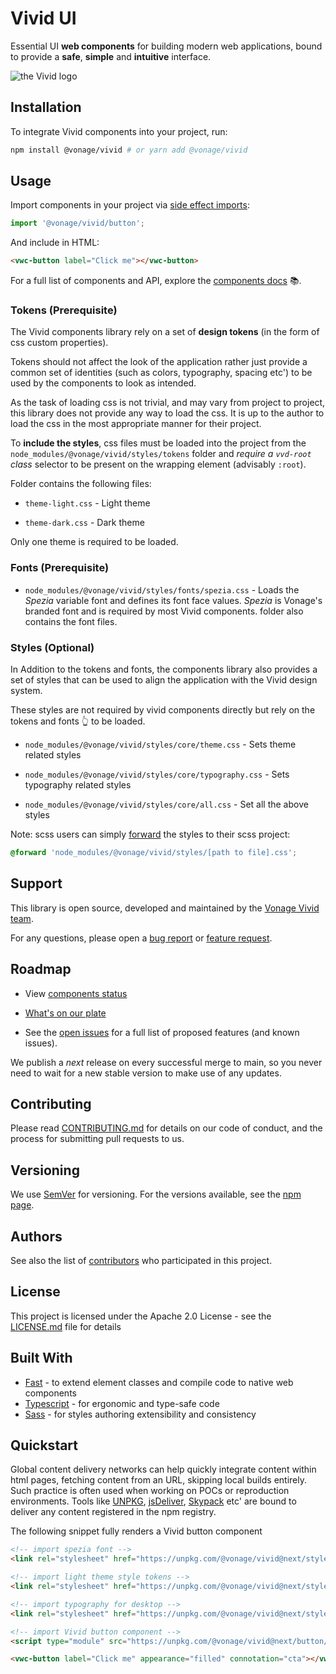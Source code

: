 
# Vivid UI

Essential UI **web components** for building modern web applications, bound to provide a **safe**, **simple** and **intuitive** interface.

<!-- ! TODO add visual - GIF or image reflecting an easy integration of vivid in code and page result -->
![the Vivid logo](/assets/images/vivid-cover-wide.avif)

## Installation

To integrate Vivid components into your project, run:

```bash
npm install @vonage/vivid # or yarn add @vonage/vivid
```

## Usage

Import components in your project via [side effect imports](https://developer.mozilla.org/en-US/docs/Web/JavaScript/Reference/Statements/import#import_a_module_for_its_side_effects_only):

```js
import '@vonage/vivid/button';
```

And include in HTML:

```html
<vwc-button label="Click me"></vwc-button>
```

For a full list of components and API, explore the [components docs](https://vivid.deno.dev/components/accordion/) 📚.

### Tokens (Prerequisite)

The Vivid components library rely on a set of **design tokens** (in the form of css custom properties).

Tokens should not affect the look of the application rather just provide a common set of identities (such as colors, typography, spacing etc') to be used by the components to look as intended.

As the task of loading css is not trivial, and may vary from project to project, this library does not provide any way to load the css. It is up to the author to load the css in the most appropriate manner for their project.

To **include the styles**, css files must be loaded into the project from the `node_modules/@vonage/vivid/styles/tokens` folder and *require a `vvd-root` class* selector to be present on the wrapping element (advisably `:root`).

Folder contains the following files:

- `theme-light.css` - Light theme

- `theme-dark.css` - Dark theme

Only one theme is required to be loaded.

### Fonts (Prerequisite)

- `node_modules/@vonage/vivid/styles/fonts/spezia.css` - Loads the *Spezia* variable font and defines its font face values. *Spezia* is Vonage's branded font and is required by most Vivid components. folder also contains the font files.

### Styles (Optional)

In Addition to the tokens and fonts, the components library also provides a set of styles that can be used to align the application with the Vivid design system.

These styles are not required by vivid components directly but rely on the tokens and fonts 👆 to be loaded.

- `node_modules/@vonage/vivid/styles/core/theme.css` - Sets theme related styles

- `node_modules/@vonage/vivid/styles/core/typography.css` - Sets typography related styles

- `node_modules/@vonage/vivid/styles/core/all.css` - Set all the above styles

Note: scss users can simply [forward](https://sass-lang.com/documentation/at-rules/forward) the styles to their scss project:

```css
@forward 'node_modules/@vonage/vivid/styles/[path to file].css';
```

## Support

This library is open source, developed and maintained by the [Vonage Vivid team](Vonage/vivid).

For any questions, please open a [bug report](https://github.com/Vonage/vivid-3/issues/new?assignees=&labels=&template=bug_report.md&title=) or [feature request](https://github.com/Vonage/vivid-3/issues/new?assignees=&labels=&template=feature_request.md&title=).

## Roadmap

- View [components status](https://github.com/orgs/Vonage/projects/6)

- [What's on our plate](https://github.com/orgs/Vonage/projects/3/views/7)

- See the [open issues](https://github.com/vonage/vivid-3/issues) for a full list of proposed features (and known issues).

We publish a *next* release on every successful merge to main, so you never need to wait for a new stable version to make use of any updates.

## Contributing

Please read [CONTRIBUTING.md](.github/CONTRIBUTING.md) for details on our code of conduct, and the process for submitting pull requests to us.

## Versioning

We use [SemVer](http://semver.org/) for versioning. For the versions available, see the [npm page](https://www.npmjs.com/package/@vonage/vivid).

## Authors

See also the list of [contributors](https://github.com/your/project/contributors) who participated in this project.

## License

This project is licensed under the Apache 2.0 License - see the [LICENSE.md](LICENSE.md) file for details

<!-- ## Acknowledgments

- Hat tip to anyone whose code was used
- Inspiration
- etc -->

## Built With

- [Fast](https://www.fast.design) - to extend element classes and compile code to native web components
- [Typescript](https://www.typescriptlang.org) - for ergonomic and type-safe code
- [Sass](https://sass-lang.com) - for styles authoring extensibility and consistency

## Quickstart

Global content delivery networks can help quickly integrate content within html pages, fetching content from an URL, skipping local builds entirely.
Such practice is often used when working on POCs or reproduction environments.
Tools like [UNPKG](https://unpkg.com), [jsDeliver](https://www.jsdelivr.com), [Skypack](https://www.skypack.dev) etc' are bound to deliver any content registered in the npm registry.

The following snippet fully renders a Vivid button component

```html
<!-- import spezia font -->
<link rel="stylesheet" href="https://unpkg.com/@vonage/vivid@next/styles/fonts/spezia.css">

<!-- import light theme style tokens -->
<link rel="stylesheet" href="https://unpkg.com/@vonage/vivid@next/styles/themes/light.css">

<!-- import typography for desktop -->
<link rel="stylesheet" href="https://unpkg.com/@vonage/vivid@next/styles/typography/desktop.css">

<!-- import Vivid button component -->
<script type="module" src="https://unpkg.com/@vonage/vivid@next/button/index.js"></script>

<vwc-button label="Click me" appearance="filled" connotation="cta"></vwc-button>
```
